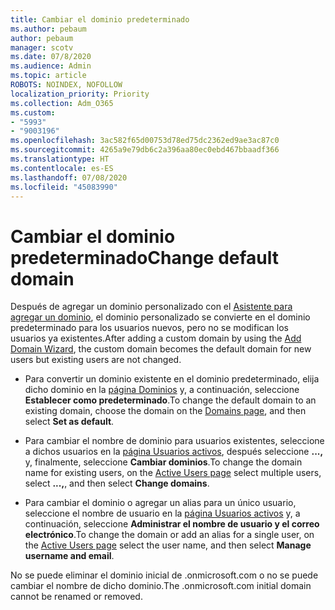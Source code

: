```yaml
---
title: Cambiar el dominio predeterminado
ms.author: pebaum
author: pebaum
manager: scotv
ms.date: 07/8/2020
ms.audience: Admin
ms.topic: article
ROBOTS: NOINDEX, NOFOLLOW
localization_priority: Priority
ms.collection: Adm_O365
ms.custom:
- "5993"
- "9003196"
ms.openlocfilehash: 3ac582f65d00753d78ed75dc2362ed9ae3ac87c0
ms.sourcegitcommit: 4265a9e79db6c2a396aa80ec0ebd467bbaadf366
ms.translationtype: HT
ms.contentlocale: es-ES
ms.lasthandoff: 07/08/2020
ms.locfileid: "45083990"
---
```

# <a name="change-default-domain"></a><span data-ttu-id="3d8f7-102">Cambiar el dominio predeterminado</span><span class="sxs-lookup"><span data-stu-id="3d8f7-102">Change default domain</span></span>

<span data-ttu-id="3d8f7-103">Después de agregar un dominio personalizado con el [Asistente para agregar un dominio](https://portal.office.com/adminportal/home#/Domains/Wizard), el dominio personalizado se convierte en el dominio predeterminado para los usuarios nuevos, pero no se modifican los usuarios ya existentes.</span><span class="sxs-lookup"><span data-stu-id="3d8f7-103">After adding a custom domain by using the [Add Domain Wizard](https://portal.office.com/adminportal/home#/Domains/Wizard), the custom domain becomes the default domain for new users but existing users are not changed.</span></span>

- <span data-ttu-id="3d8f7-104">Para convertir un dominio existente en el dominio predeterminado, elija dicho dominio en la [página Dominios](https://admin.microsoft.com/Adminportal/Home#/Domains) y, a continuación, seleccione **Establecer como predeterminado**.</span><span class="sxs-lookup"><span data-stu-id="3d8f7-104">To change the default domain to an existing domain, choose the domain on the [Domains page](https://admin.microsoft.com/Adminportal/Home#/Domains), and then select **Set as default**.</span></span>

- <span data-ttu-id="3d8f7-105">Para cambiar el nombre de dominio para usuarios existentes, seleccione a dichos usuarios en la [página Usuarios activos](https://admin.microsoft.com/Adminportal/Home#/users), después seleccione **...,** y, finalmente, seleccione **Cambiar dominios**.</span><span class="sxs-lookup"><span data-stu-id="3d8f7-105">To change the domain name for existing users, on the  [Active Users page](https://admin.microsoft.com/Adminportal/Home#/users) select multiple users, select  **...,**, and then select  **Change domains**.</span></span>

- <span data-ttu-id="3d8f7-106">Para cambiar el dominio o agregar un alias para un único usuario, seleccione el nombre de usuario en la [página Usuarios activos](https://admin.microsoft.com/Adminportal/Home#/users) y, a continuación, seleccione **Administrar el nombre de usuario y el correo electrónico**.</span><span class="sxs-lookup"><span data-stu-id="3d8f7-106">To change the domain or add an alias for a single user, on the [Active Users page](https://admin.microsoft.com/Adminportal/Home#/users) select the user name, and then select  **Manage username and email**.</span></span>

<span data-ttu-id="3d8f7-107">No se puede eliminar el dominio inicial de .onmicrosoft.com o no se puede cambiar el nombre de dicho dominio.</span><span class="sxs-lookup"><span data-stu-id="3d8f7-107">The .onmicrosoft.com initial domain cannot be renamed or removed.</span></span>